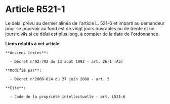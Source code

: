 # Article R521-1

Le délai prévu au dernier alinéa de l'article L. 521-6 et imparti au demandeur pour se pourvoir au fond est de vingt jours
ouvrables ou de trente et un jours civils si ce délai est plus long, à compter de la date de l'ordonnance.

**Liens relatifs à cet article**

	**Anciens textes**:

	  - Décret n°92-792 du 13 août 1992 - art. 26-1 (Ab)

	**Modifié par**:

	  - Décret n°2008-624 du 27 juin 2008 - art. 5

	**Cite**:

	  - Code de la propriété intellectuelle - art. L521-6
